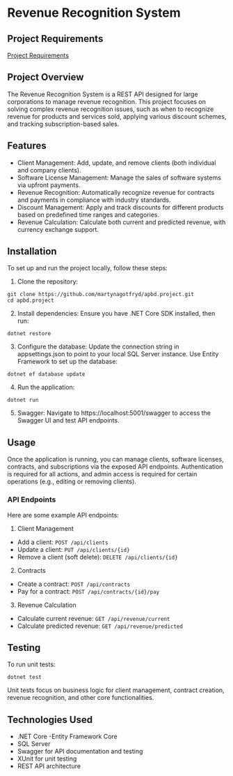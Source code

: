 # Revenue Recognition System

## Project Requirements
[Project Requirements](/Project.pdf)

## Project Overview
The Revenue Recognition System is a REST API designed for large corporations to manage revenue recognition. This project focuses on solving complex revenue recognition issues, such as when to recognize revenue for products and services sold, applying various discount schemes, and tracking subscription-based sales.

## Features
- Client Management: Add, update, and remove clients (both individual and company clients).
- Software License Management: Manage the sales of software systems via upfront payments.
- Revenue Recognition: Automatically recognize revenue for contracts and payments in compliance with industry standards.
- Discount Management: Apply and track discounts for different products based on predefined time ranges and categories.
- Revenue Calculation: Calculate both current and predicted revenue, with currency exchange support.

## Installation
To set up and run the project locally, follow these steps:

1. Clone the repository:
```
git clone https://github.com/martynagotfryd/apbd.project.git
cd apbd.project
```

2. Install dependencies: Ensure you have .NET Core SDK installed, then run:
```
dotnet restore
```

3. Configure the database: Update the connection string in appsettings.json to point to your local SQL Server instance. Use Entity Framework to set up the database:
```
dotnet ef database update
```

4. Run the application:
```
dotnet run
```

5. Swagger: Navigate to https://localhost:5001/swagger to access the Swagger UI and test API endpoints.

## Usage
Once the application is running, you can manage clients, software licenses, contracts, and subscriptions via the exposed API endpoints. Authentication is required for all actions, and admin access is required for certain operations (e.g., editing or removing clients).

### API Endpoints
Here are some example API endpoints:

1. Client Management
- Add a client: `POST /api/clients`
- Update a client: `PUT /api/clients/{id}`
- Remove a client (soft delete): `DELETE /api/clients/{id}`

2. Contracts
- Create a contract: `POST /api/contracts`
- Pay for a contract: `POST /api/contracts/{id}/pay`

3. Revenue Calculation
- Calculate current revenue: `GET /api/revenue/current`
- Calculate predicted revenue: `GET /api/revenue/predicted`

## Testing
To run unit tests:

```
dotnet test
```

Unit tests focus on business logic for client management, contract creation, revenue recognition, and other core functionalities.

## Technologies Used
- .NET Core
-Entity Framework Core
- SQL Server
- Swagger for API documentation and testing
- XUnit for unit testing
- REST API architecture
